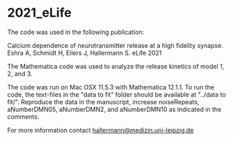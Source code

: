 # 2021_eLife
The code was used in the following publication:

Calcium dependence of neurotransmitter release at a high fidelity synapse.
Eshra A, Schmidt H, Eilers J, Hallermann S.
eLife 2021 


The Mathematica code was used to analyze the release kinetics of model 1, 2, and 3. 

The code was run on Mac OSX 11.5.3 with Mathematica 12.1.1. To run the code, the text-files in the "data to fit" folder should be available at "../data to fit/". Reproduce the data in the manuscript, increase noiseRepeats, aNumberDMN05, aNumberDMN2, and aNumberDMN10 as indicated in the comments. 

For more information contact hallermann@medizin.uni-leipzig.de
